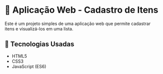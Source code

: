 # 📌 Aplicação Web - Cadastro de Itens

Este é um projeto simples de uma aplicação web que permite cadastrar itens e visualizá-los em uma lista.

## 🚀 Tecnologias Usadas
- HTML5
- CSS3
- JavaScript (ES6)


